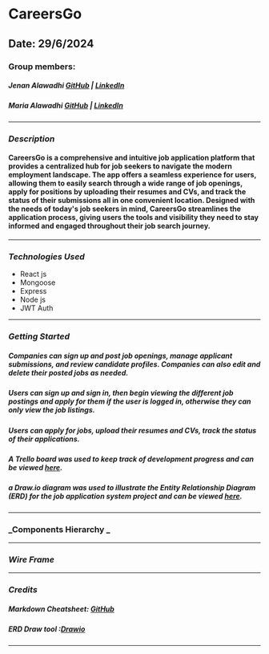# CareersGo

## Date: 29/6/2024

### Group members:

##### Jenan Alawadhi [GitHub](https://github.com/jenanalawadhi1) | [LinkedIn](https://www.linkedin.com/in/jenan-alawadhi//)

##### Maria Alawadhi [GitHub](https://github.com/maria0alawadhi) | [LinkedIn](https://www.linkedin.com/in/marya-alawadhi/)

---

### **_Description_**

#### CareersGo is a comprehensive and intuitive job application platform that provides a centralized hub for job seekers to navigate the modern employment landscape. The app offers a seamless experience for users, allowing them to easily search through a wide range of job openings, apply for positions by uploading their resumes and CVs, and track the status of their submissions all in one convenient location. Designed with the needs of today's job seekers in mind, CareersGo streamlines the application process, giving users the tools and visibility they need to stay informed and engaged throughout their job search journey.

---

### **_Technologies Used_**

- React js
- Mongoose
- Express
- Node js
- JWT Auth

---

### **_Getting Started_**

##### Companies can sign up and post job openings, manage applicant submissions, and review candidate profiles. Companies can also edit and delete their posted jobs as needed.

##### Users can sign up and sign in, then begin viewing the different job postings and apply for them if the user is logged in, otherwise they can only view the job listings.

##### Users can apply for jobs, upload their resumes and CVs, track the status of their applications.

##### A Trello board was used to keep track of development progress and can be viewed [here](https://trello.com/b/EUQNvHfp/hotel-project).

##### a Draw.io diagram was used to illustrate the Entity Relationship Diagram (ERD) for the job application system project and can be viewed  [here]().


---
### **_Components Hierarchy _**

---


### **_Wire Frame_**

---


### **_Credits_**

##### Markdown Cheatsheet: [GitHub](https://guides.github.com/pdfs/markdown-cheatsheet-online.pdf)
##### ERD Draw tool :[Drawio](https://www.drawio.com/)

---
